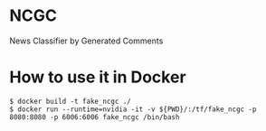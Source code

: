 # NCGC
News Classifier by Generated Comments

# How to use it in Docker
```
$ docker build -t fake_ncgc ./
$ docker run --runtime=nvidia -it -v ${PWD}/:/tf/fake_ncgc -p 8080:8080 -p 6006:6006 fake_ncgc /bin/bash
```
